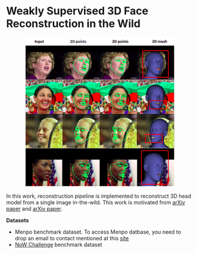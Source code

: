 # Weakly Supervised 3D Face Reconstruction in the Wild

<p align="center"> 
<img src="Testsample/Result.png" width="400" Height="400">
</p>
<p align="center"><p align="center">

In this work, reconstruction pipeline is implemented to reconstruct 3D head model from a single image in-the-wild. This work is motivated from [arXiv paper](https://arxiv.org/abs/1905.06817) and [arXiv paper](https://arxiv.org/abs/2012.04012).

**Datasets**
* Menpo benchmark dataset. To access Menpo datbase, you need to drop an email to contact mentioned at this [site](https://ibug.doc.ic.ac.uk/resources/1st-3d-face-tracking-wild-competition/)
* [NoW Challenge](https://ringnet.is.tue.mpg.de/challenge) benchmark dataset
